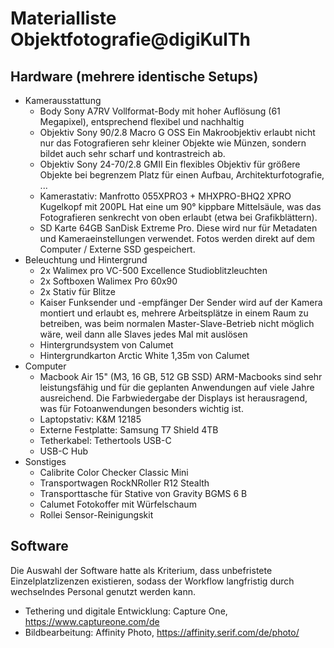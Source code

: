 # Materialliste Objektfotografie@digiKulTh 
## Hardware (mehrere identische Setups)
  
- Kamerausstattung
  - Body Sony A7RV
    Vollformat-Body mit hoher Auflösung (61 Megapixel), entsprechend flexibel und nachhaltig
  - Objektiv Sony 90/2.8 Macro G OSS
    Ein Makroobjektiv erlaubt nicht nur das Fotografieren sehr kleiner Objekte wie Münzen, sondern bildet auch sehr scharf und kontrastreich ab.
  - Objektiv Sony 24-70/2.8 GMII
    Ein flexibles Objektiv für größere Objekte bei begrenzem Platz für einen Aufbau, Architekturfotografie, ...
  - Kamerastativ: Manfrotto 055XPRO3 + MHXPRO-BHQ2 XPRO Kugelkopf mit 200PL
    Hat eine um 90° kippbare Mittelsäule, was das Fotografieren senkrecht von oben erlaubt (etwa bei Grafikblättern).
  - SD Karte 64GB SanDisk Extreme Pro. 
    Diese wird nur für Metadaten und Kameraeinstellungen verwendet. Fotos werden direkt auf dem Computer / Externe SSD gespeichert.
- Beleuchtung und Hintergrund
  - 2x Walimex pro VC-500 Excellence Studioblitzleuchten 
  - 2x Softboxen Walimex Pro 60x90
  - 2x Stativ für Blitze
  - Kaiser Funksender und -empfänger
    Der Sender wird auf der Kamera montiert und erlaubt es, mehrere Arbeitsplätze in einem Raum zu betreiben, was beim normalen Master-Slave-Betrieb nicht möglich wäre, weil dann alle Slaves jedes Mal mit auslösen
  - Hintergrundsystem von Calumet 
  - Hintergrundkarton Arctic White 1,35m von Calumet
- Computer
  - Macbook Air 15" (M3, 16 GB, 512 GB SSD)
    ARM-Macbooks sind sehr leistungsfähig und für die geplanten Anwendungen auf viele Jahre ausreichend. Die Farbwiedergabe der Displays ist herausragend, was für Fotoanwendungen besonders wichtig ist.
  - Laptopstativ: K&M 12185
  - Externe Festplatte: Samsung T7 Shield 4TB
  - Tetherkabel: Tethertools USB-C
  - USB-C Hub
- Sonstiges
  - Calibrite Color Checker Classic Mini
  - Transportwagen RockNRoller R12 Stealth
  - Transporttasche für Stative von Gravity BGMS 6 B
  - Calumet Fotokoffer mit Würfelschaum
  - Rollei Sensor-Reinigungskit

## Software
Die Auswahl der Software hatte als Kriterium, dass unbefristete Einzelplatzlizenzen existieren, sodass der Workflow langfristig durch wechselndes Personal genutzt werden kann. 
- Tethering und digitale Entwicklung: Capture One, https://www.captureone.com/de
- Bildbearbeitung: Affinity Photo, https://affinity.serif.com/de/photo/
